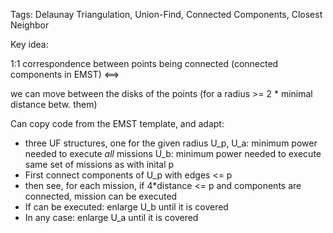 Tags: Delaunay Triangulation, Union-Find, Connected Components, Closest Neighbor 

Key idea: 

1:1 correspondence between points being connected (connected components in EMST) <==>

we can move between the disks of the points (for a radius >= 2 * minimal distance betw. them) 


Can copy code from the EMST template, and adapt:
* three UF structures, one for the given radius U_p,
    U_a: minimum power needed to execute _all_ missions
    U_b: minimum power needed to execute same set of missions as with inital p
* First connect components of U_p with edges <= p
* then see, for each mission, if 4*distance <= p and
    components are connected, mission can be executed
* If can be executed: enlarge U_b until it is covered
* In any case: enlarge U_a until it is covered
